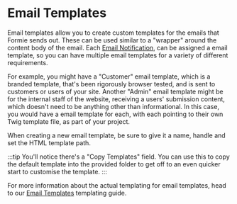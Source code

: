 # Email Templates
Email templates allow you to create custom templates for the emails that Formie sends out. These can be used similar to a "wrapper" around the content body of the email. Each [Email Notification](docs:feature-tour/email-notifications), can be assigned a email template, so you can have multiple email templates for a variety of different requirements.

For example, you might have a "Customer" email template, which is a branded template, that's been rigorously browser tested, and is sent to customers or users of your site. Another "Admin" email template might be for the internal staff of the website, receiving a users' submission content, which doesn't need to be anything other than informational. In this case, you would have a email template for each, with each pointing to their own Twig template file, as part of your project.

When creating a new email template, be sure to give it a name, handle and set the HTML template path.

:::tip
You'll notice there's a "Copy Templates" field. You can use this to copy the default template into the provided folder to get off to an even quicker start to customise the template.
:::

For more information about the actual templating for email templates, head to our [Email Templates](docs:template-guides/email-templates) templating guide.

